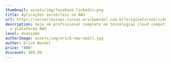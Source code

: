 ```yaml
---
thumbnail: assets/img/facebook_linkedin.png
title: Aplicações serverless na AWS
url: https://serverlessaws.cursos.erickwendel.com.br?origin=CursoErickWendel
description: Seja um profissional completo em tecnologias cloud computing usando
  a plataforma AWS
level: Avançado
authorImage: assets/img/erick-new-small.jpg
author: Erick Wendel
price: "400"
discount: 389,90
---
```


